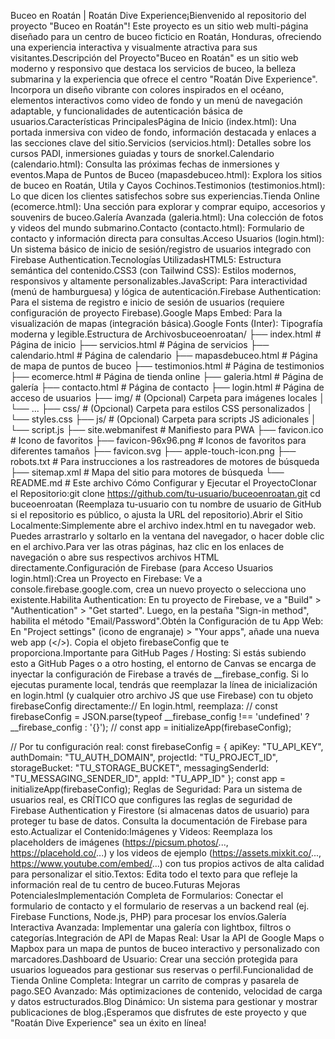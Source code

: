 Buceo en Roatán | Roatán Dive Experience¡Bienvenido al repositorio del proyecto "Buceo en Roatán"! Este proyecto es un sitio web multi-página diseñado para un centro de buceo ficticio en Roatán, Honduras, ofreciendo una experiencia interactiva y visualmente atractiva para sus visitantes.Descripción del Proyecto"Buceo en Roatán" es un sitio web moderno y responsivo que destaca los servicios de buceo, la belleza submarina y la experiencia que ofrece el centro "Roatán Dive Experience". Incorpora un diseño vibrante con colores inspirados en el océano, elementos interactivos como video de fondo y un menú de navegación adaptable, y funcionalidades de autenticación básica de usuarios.Características PrincipalesPágina de Inicio (index.html): Una portada inmersiva con video de fondo, información destacada y enlaces a las secciones clave del sitio.Servicios (servicios.html): Detalles sobre los cursos PADI, inmersiones guiadas y tours de snorkel.Calendario (calendario.html): Consulta las próximas fechas de inmersiones y eventos.Mapa de Puntos de Buceo (mapasdebuceo.html): Explora los sitios de buceo en Roatán, Utila y Cayos Cochinos.Testimonios (testimonios.html): Lo que dicen los clientes satisfechos sobre sus experiencias.Tienda Online (ecomerce.html): Una sección para explorar y comprar equipo, accesorios y souvenirs de buceo.Galería Avanzada (galeria.html): Una colección de fotos y videos del mundo submarino.Contacto (contacto.html): Formulario de contacto y información directa para consultas.Acceso Usuarios (login.html): Un sistema básico de inicio de sesión/registro de usuarios integrado con Firebase Authentication.Tecnologías UtilizadasHTML5: Estructura semántica del contenido.CSS3 (con Tailwind CSS): Estilos modernos, responsivos y altamente personalizables.JavaScript: Para interactividad (menú de hamburguesa) y lógica de autenticación.Firebase Authentication: Para el sistema de registro e inicio de sesión de usuarios (requiere configuración de proyecto Firebase).Google Maps Embed: Para la visualización de mapas (integración básica).Google Fonts (Inter): Tipografía moderna y legible.Estructura de Archivosbuceoenroatan/
├── index.html                  # Página de inicio
├── servicios.html              # Página de servicios
├── calendario.html             # Página de calendario
├── mapasdebuceo.html           # Página de mapa de puntos de buceo
├── testimonios.html            # Página de testimonios
├── ecomerce.html               # Página de tienda online
├── galeria.html                # Página de galería
├── contacto.html               # Página de contacto
├── login.html                  # Página de acceso de usuarios
├── img/                        # (Opcional) Carpeta para imágenes locales
│   └── ...
├── css/                        # (Opcional) Carpeta para estilos CSS personalizados
│   └── styles.css
├── js/                         # (Opcional) Carpeta para scripts JS adicionales
│   └── script.js
├── site.webmanifest            # Manifiesto para PWA
├── favicon.ico                 # Icono de favoritos
├── favicon-96x96.png           # Iconos de favoritos para diferentes tamaños
├── favicon.svg
├── apple-touch-icon.png
├── robots.txt                  # Para instrucciones a los rastreadores de motores de búsqueda
├── sitemap.xml                 # Mapa del sitio para motores de búsqueda
└── README.md                   # Este archivo
Cómo Configurar y Ejecutar el ProyectoClonar el Repositorio:git clone https://github.com/tu-usuario/buceoenroatan.git
cd buceoenroatan
(Reemplaza tu-usuario con tu nombre de usuario de GitHub si el repositorio es público, o ajusta la URL del repositorio).Abrir el Sitio Localmente:Simplemente abre el archivo index.html en tu navegador web. Puedes arrastrarlo y soltarlo en la ventana del navegador, o hacer doble clic en el archivo.Para ver las otras páginas, haz clic en los enlaces de navegación o abre sus respectivos archivos HTML directamente.Configuración de Firebase (para Acceso Usuarios login.html):Crea un Proyecto en Firebase: Ve a console.firebase.google.com, crea un nuevo proyecto o selecciona uno existente.Habilita Authentication: En tu proyecto de Firebase, ve a "Build" > "Authentication" > "Get started". Luego, en la pestaña "Sign-in method", habilita el método "Email/Password".Obtén la Configuración de tu App Web: En "Project settings" (icono de engranaje) > "Your apps", añade una nueva web app (</>). Copia el objeto firebaseConfig que te proporciona.Importante para GitHub Pages / Hosting: Si estás subiendo esto a GitHub Pages o a otro hosting, el entorno de Canvas se encarga de inyectar la configuración de Firebase a través de __firebase_config. Si lo ejecutas puramente local, tendrás que reemplazar la línea de inicialización en login.html (y cualquier otro archivo JS que use Firebase) con tu objeto firebaseConfig directamente:// En login.html, reemplaza:
// const firebaseConfig = JSON.parse(typeof __firebase_config !== 'undefined' ? __firebase_config : '{}');
// const app = initializeApp(firebaseConfig);

// Por tu configuración real:
const firebaseConfig = {
  apiKey: "TU_API_KEY",
  authDomain: "TU_AUTH_DOMAIN",
  projectId: "TU_PROJECT_ID",
  storageBucket: "TU_STORAGE_BUCKET",
  messagingSenderId: "TU_MESSAGING_SENDER_ID",
  appId: "TU_APP_ID"
};
const app = initializeApp(firebaseConfig);
Reglas de Seguridad: Para un sistema de usuarios real, es CRÍTICO que configures las reglas de seguridad de Firebase Authentication y Firestore (si almacenas datos de usuario) para proteger tu base de datos. Consulta la documentación de Firebase para esto.Actualizar el Contenido:Imágenes y Videos: Reemplaza los placeholders de imágenes (https://picsum.photos/..., https://placehold.co/...) y los videos de ejemplo (https://assets.mixkit.co/..., https://www.youtube.com/embed/...) con tus propios activos de alta calidad para personalizar el sitio.Textos: Edita todo el texto para que refleje la información real de tu centro de buceo.Futuras Mejoras PotencialesImplementación Completa de Formularios: Conectar el formulario de contacto y el formulario de reservas a un backend real (ej. Firebase Functions, Node.js, PHP) para procesar los envíos.Galería Interactiva Avanzada: Implementar una galería con lightbox, filtros o categorías.Integración de API de Mapas Real: Usar la API de Google Maps o Mapbox para un mapa de puntos de buceo interactivo y personalizado con marcadores.Dashboard de Usuario: Crear una sección protegida para usuarios logueados para gestionar sus reservas o perfil.Funcionalidad de Tienda Online Completa: Integrar un carrito de compras y pasarela de pago.SEO Avanzado: Más optimizaciones de contenido, velocidad de carga y datos estructurados.Blog Dinámico: Un sistema para gestionar y mostrar publicaciones de blog.¡Esperamos que disfrutes de este proyecto y que "Roatán Dive Experience" sea un éxito en línea!
